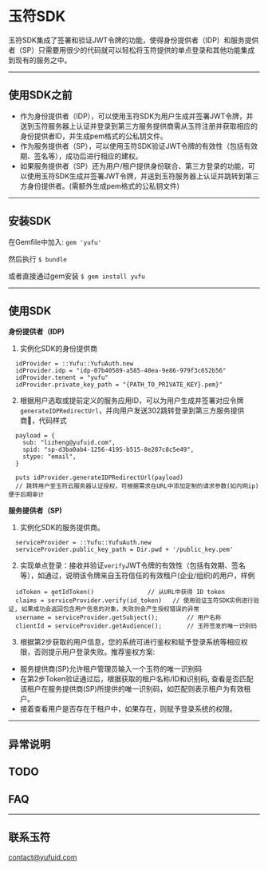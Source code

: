 玉符SDK
======
玉符SDK集成了签署和验证JWT令牌的功能，使得身份提供者（IDP）和服务提供者（SP）只需要用很少的代码就可以轻松将玉符提供的单点登录和其他功能集成到现有的服务之中。

---
## 使用SDK之前
* 作为身份提供者（IDP），可以使用玉符SDK为用户生成并签署JWT令牌，并送到玉符服务器上认证并登录到第三方服务提供商需从玉符注册并获取相应的身份提供者ID，并生成pem格式的公私钥文件。
* 作为服务提供者（SP），可以使用玉符SDK验证JWT令牌的有效性（包括有效期、签名等），成功后进行相应的建权。
* 如果服务提供者（SP）还为用户/租户提供身份联合、第三方登录的功能，可以使用玉符SDK生成并签署JWT令牌，并送到玉符服务器上认证并跳转到第三方身份提供者。(需额外生成pem格式的公私钥文件)

---
## 安装SDK
在Gemfile中加入:
`gem 'yufu'`

然后执行
`$ bundle`

或者直接通过gem安装
`$ gem install yufu`

---
## 使用SDK

**身份提供者（IDP)**

1. 实例化SDK的身份提供商

```
  idProvider = ::Yufu::YufuAuth.new
  idProvider.idp = "idp-07b40589-a585-40ea-9e86-979f3c652b56"
  idProvider.tenent = "yufu"
  idProvider.private_key_path = "{PATH_TO_PRIVATE_KEY}.pem}"
```

2. 根据用户选取或提前定义的服务应用ID，可以为用户生成并签署对应令牌`generateIDPRedirectUrl`，并向用户发送302跳转登录到第三方服务提供商，代码样式
```
  payload = {
    sub: "lizheng@yufuid.com",
    spid: "sp-d3ba0ab4-1256-4195-b515-8e287c8c5e49",
    stype: "email",
  }
  
  puts idProvider.generateIDPRedirectUrl(payload)                               
  // 跳转用户至玉符云服务器认证授权，可根据需求在URL中添加定制的请求参数(如内网ip)便于后期审计
```

**服务提供者（SP)**

1. 实例化SDK的服务提供商。
```
  serviceProvider = ::Yufu::YufuAuth.new
  serviceProvider.public_key_path = Dir.pwd + '/public_key.pem'
```

2. 实现单点登录：接收并验证`verify`JWT令牌的有效性（包括有效期、签名等），如通过，说明该令牌来自玉符信任的有效租户(企业/组织)的用户，样例
```
  idToken = getIdToken()               // 从URL中获得 ID token
  claims = serviceProvider.verify(id_token)   // 使用验证玉符SDK实例进行验证, 如果成功会返回包含用户信息的对象，失败则会产生授权错误的异常
  username = serviceProvider.getSubject();        // 用户名称
  clientId = serviceProvider.getAudience();       // 玉符签发的唯一识别码
```

3. 根据第2步获取的用户信息，您的系统可进行鉴权和赋予登录系统等相应权限，否则提示用户登录失败。推荐鉴权方案:
  * 服务提供商(SP)允许租户管理员输入一个玉符的唯一识别码
  * 在第2步Token验证通过后，根据获取的租户名称/ID和识别码, 查看是否匹配该租户在服务提供商(SP)所提供的唯一识别码，如匹配则表示租户为有效租户。
  * 接着查看用户是否存在于租户中，如果存在，则赋予登录系统的权限。

---
## 异常说明
TODO
---
## FAQ

---
## 联系玉符
contact@yufuid.com